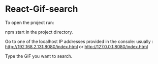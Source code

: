# React-Gif-search

To open the project run:

npm start
in the project directory.

Go to one of the localhost IP addresses provided in the console:
  usually :
  http://192.168.2.131:8080/index.html
  or
  http://127.0.0.1:8080/index.html
  
  
Type the GIF you want to search.
  
   

